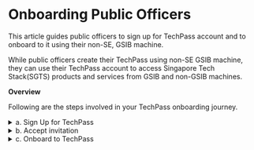 # Onboarding Public Officers

This article guides public officers to sign up for TechPass account and to onboard to it using their non-SE, GSIB machine.

While public officers create their TechPass using non-SE GSIB machine, they can use their TechPass account to access Singapore Tech Stack(SGTS) products and services from GSIB and non-GSIB machines.

**Overview**

Following are the steps involved in your TechPass onboarding journey.

<details>
  <summary>a. Sign Up for TechPass</summary><br>

  Public officers sign up for their TechPass account using their organisational email address. An invitation link will be sent to this email address for them to accept.

  _To get a TechPass invitation link:_

  1. Go to [TechPass portal](http://portal.techpass.gov.sg/public/home) and click **Sign Up**.

  <kbd>![sign-up](assets/images/onboarding/po-non-se/sign-up.png)</kbd>

  2. Enter your organisational email address and select **I'm not a robot**.

  ?> Format of your organisational email address shall be _your_name<span>@</span>agency.gov.sg_ or _your_name<span>@</span>tech.gov.sg_

  <kbd>![sign-up-submit](assets/images/onboarding/po-non-se/sign-up-submit.png)</kbd>

  3. Click **Submit**. An invitation will be sent to this email address.


</details>

<details>
  <summary>b. Accept invitation</summary><br>

  Once the invitation link is received, the public officer  accepts it to onboard in to TechPass.

  _To accept TechPass invitation:_

  1. Search for the email with the invitation link in your inbox.

  ?> If you do not see the email in your inbox, check if it is the same email address you provided during sign up. If a spam filter or email rule moved the email, it might be in your other folders, Junk Email, Deleted Items or Archive folder.

  2. Click **Accept invitation** and proceed with **Onboarding  to TechPass**.

  <kbd>![accept-invitation](assets/images/onboarding/po-non-se/accept-invitation.png)</kbd>

  !> Your TechPass account is already created by this time but will in pending status until you accept this invitation. If you do not accept this invitation, this pending account will be deleted.

  <!-- ?> Before proceeding to onboard, make sure that you have set up MFA for your WOG account as your TechPass account shall reside in the WOG Azure Active Directory. This is mandatory if you have to access the SGTS services, products and their documentation resources using your TechPass account from your non-GSIB machines.
  -->

</details>


<details>
  <summary>c. Onboard to TechPass</summary><br>
  Now that you have accepted the invitation, you may proceed with the onboarding.

  _To onboard in to your TechPass account:_

  1. If you are already signed into your WOG account and when you accept TechPass invitation, you will be directed to **Review Permissions**. Click **Accept**.

  <kbd>![after-accept-invitation-1](assets/images/onboarding/po-non-se/after-accept-invitation-1.png)</kbd>

  ?> If you are not signed in to your WOG account while accepting the invitation, you will be prompted to sign in to it first before proceeding further.

  2. Click **Log in with TechPass**.

  <kbd>![log-in-with-techpass](assets/images/onboarding/po-non-se/log-in-with-techpass.png)</kbd>

  3. Click **Next**.

  <kbd>![more-info-after-login](assets/images/onboarding/po-non-se/more-info-after-login.png)</kbd>

  By default, your organisational email address will be displayed as username.

  4. Set up an authentication method by choosing one of the following:

  - If you do not have Microsoft Authenticator app(recommended) on your mobile phone, download and install it on your [Microsoft phone](https://www.microsoft.com/en-sg/store/apps/windows-phone), [Android](https://play.google.com/store/apps?hl=en&amp;gl=US) or [iOS phone](https://www.apple.com/app-store/).
  - If you want to use other authenticators, click **I want to use a different authenticator app.**
  - Click **I want to setup a different method.**

  Note: while we recommend Microsoft Authenticator, you can choose any other authenticator app. When you use other authenticators, you may have to enter an OTP to approve your sign in whereas in Microsoft authenticator, you just need to tap **Approve** on your mobile phone.

  As we recommend Microsoft Authenticator, this article guides you to set up multi-factor authentication for your TechPass account using that. For other authenticators, refer to the respective help resources.

  <kbd>![set-up-authenticating-method](assets/images/onboarding/po-non-se/set-up-authenticating-method.png)</kbd>

  5. Click **Next**.
  6. In your mobile device, open Microsoft **Authenticator**.
  7. Tap on **+ Add account**.
  8. Choose **Work or School account**.
  9. Click **Next.**

  <kbd>![keep-your-account-secure-next](assets/images/onboarding/po-non-se/keep-your-account-secure-next.png)</kbd>

  10. Scan the QR code displayed on your computer screen. Your TechPass account is now activated and added to the authenticator app.
  11. Click **Next**.

  <kbd>![after-scanning-qr-code](assets/images/onboarding/po-non-se/after-scanning-qr-code.png)</kbd>

  <kbd>![approve](assets/images/onboarding/po-non-se/after-scanning-qr-code-new.png)</kbd>

  On your Authenticator app, there will be a prompt to approve the sign-in.

  12. Tap **APPROVE** on your mobile device.
  13. On your computer, you will see that you have approved your sign-in. Now, click **Next**.

  <kbd>![sign-in-approved](assets/images/onboarding/po-non-se/sign-in-approved.png)</kbd>

  14. Click **Done**.

  <kbd>![authenticator-set-up-success](assets/images/onboarding/po-non-se/success-onboard.png)</kbd>

  You will now be directed to the Terms of Use page.

  15. Click the arrow to view the **TechPass Terms of Use**.

  <kbd>![techpass-terms-of-use](assets/images/onboarding/po-non-se/techpass-terms-of-use.png)</kbd>

  16. Read the TechPass **Terms of Use** and click **Accept**.

  <kbd>![accept-terms-of-use](assets/images/onboarding/po-non-se/accept-terms-of-use.png)</kbd>

  17. Click the arrow to view the **TechPass Privacy Policy**.

  <kbd>![techpass-view-privacy-policy](assets/images/onboarding/po-non-se/techpass-view-privacy-policy.png)</kbd>

  18. Read the TechPass **Privacy Policy** and click **Accept** before you proceed to set up the TechPass multi-factor authenticating (MFA) method.

  <kbd>![accept-techpass-privacy-policy](assets/images/onboarding/po-non-se/accept-techpass-privacy-policy.png)</kbd>


  You have now successfully onboarded to TechPass.


</details>
